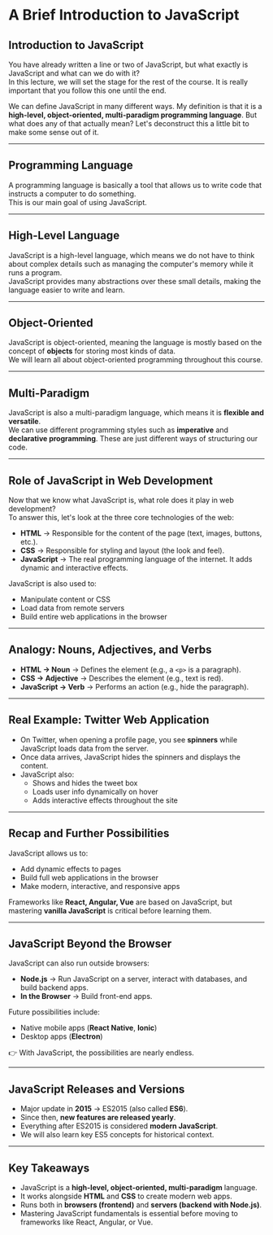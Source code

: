 # A Brief Introduction to JavaScript

## Introduction to JavaScript
You have already written a line or two of JavaScript, but what exactly is JavaScript and what can we do with it?  
In this lecture, we will set the stage for the rest of the course. It is really important that you follow this one until the end.

We can define JavaScript in many different ways. My definition is that it is a **high-level, object-oriented, multi-paradigm programming language**. But what does any of that actually mean? Let's deconstruct this a little bit to make some sense out of it.

---

## Programming Language
A programming language is basically a tool that allows us to write code that instructs a computer to do something.  
This is our main goal of using JavaScript.

---

## High-Level Language
JavaScript is a high-level language, which means we do not have to think about complex details such as managing the computer's memory while it runs a program.  
JavaScript provides many abstractions over these small details, making the language easier to write and learn.

---

## Object-Oriented
JavaScript is object-oriented, meaning the language is mostly based on the concept of **objects** for storing most kinds of data.  
We will learn all about object-oriented programming throughout this course.

---

## Multi-Paradigm
JavaScript is also a multi-paradigm language, which means it is **flexible and versatile**.  
We can use different programming styles such as **imperative** and **declarative programming**. These are just different ways of structuring our code.

---

## Role of JavaScript in Web Development
Now that we know what JavaScript is, what role does it play in web development?  
To answer this, let's look at the three core technologies of the web:

- **HTML** → Responsible for the content of the page (text, images, buttons, etc.).
- **CSS** → Responsible for styling and layout (the look and feel).
- **JavaScript** → The real programming language of the internet. It adds dynamic and interactive effects.

JavaScript is also used to:
- Manipulate content or CSS
- Load data from remote servers
- Build entire web applications in the browser

---

## Analogy: Nouns, Adjectives, and Verbs
- **HTML → Noun** → Defines the element (e.g., a `<p>` is a paragraph).
- **CSS → Adjective** → Describes the element (e.g., text is red).
- **JavaScript → Verb** → Performs an action (e.g., hide the paragraph).

---

## Real Example: Twitter Web Application
- On Twitter, when opening a profile page, you see **spinners** while JavaScript loads data from the server.
- Once data arrives, JavaScript hides the spinners and displays the content.
- JavaScript also:
    - Shows and hides the tweet box
    - Loads user info dynamically on hover
    - Adds interactive effects throughout the site

---

## Recap and Further Possibilities
JavaScript allows us to:
- Add dynamic effects to pages
- Build full web applications in the browser
- Make modern, interactive, and responsive apps

Frameworks like **React, Angular, Vue** are based on JavaScript, but mastering **vanilla JavaScript** is critical before learning them.

---

## JavaScript Beyond the Browser
JavaScript can also run outside browsers:
- **Node.js** → Run JavaScript on a server, interact with databases, and build backend apps.
- **In the Browser** → Build front-end apps.

Future possibilities include:
- Native mobile apps (**React Native**, **Ionic**)
- Desktop apps (**Electron**)

👉 With JavaScript, the possibilities are nearly endless.

---

## JavaScript Releases and Versions
- Major update in **2015** → ES2015 (also called **ES6**).
- Since then, **new features are released yearly**.
- Everything after ES2015 is considered **modern JavaScript**.
- We will also learn key ES5 concepts for historical context.

---

## Key Takeaways
- JavaScript is a **high-level, object-oriented, multi-paradigm** language.
- It works alongside **HTML** and **CSS** to create modern web apps.
- Runs both in **browsers (frontend)** and **servers (backend with Node.js)**.
- Mastering JavaScript fundamentals is essential before moving to frameworks like React, Angular, or Vue.
